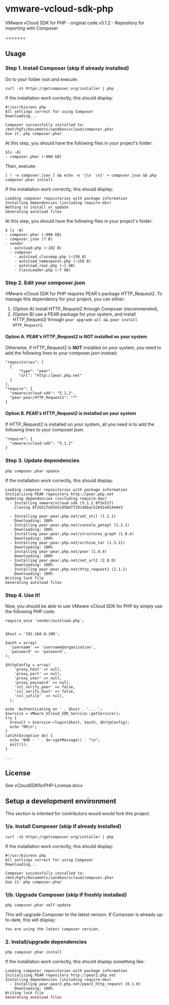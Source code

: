 vmware-vcloud-sdk-php
=====================

VMware vCloud SDK for PHP - original code v5.1.2 - Repository for importing with Composer

=======


Usage
-----

### Step 1. Install Composer (skip if already installed) ###

Go to your folder root and execute:

    curl -sS https://getcomposer.org/installer | php

If the installation work correctly, this should display:

    #!/usr/bin/env php
    All settings correct for using Composer
    Downloading...

    Composer successfully installed to: /mnt/hgfs/Documents/sandbox/vcloud/composer.phar
    Use it: php composer.phar

At this step, you should have the following files in your project's folder:

    $ls -Al
    - composer.phar (~900 kB)

Then, execute:

    [ ! -e composer.json ] && echo -e '{\n  \n}' > composer.json && php composer.phar install

If the installation work correctly, this should display:

    Loading composer repositories with package information
    Installing dependencies (including require-dev)
    Nothing to install or update
    Generating autoload files

At this step, you should have the following files in your project's folder:

    $ ls -Al
    - composer.phar (~900 kB)
    - composer.json (7 B)
    - vendor
      - autoload.php (~182 B)
      - composer
        - autoload_classmap.php (~150 B)
        - autoload_namespaces.php (~150 B)
        - autoload_real.php (~1 kB)
        - ClassLoader.php (~7 kB)


### Step 2. Edit your composer.json ###


VMware vCloud SDK for PHP requires PEAR's package HTTP_Request2. To manage this
dependency for your project, you can either:

1. (Option A) install HTTP_Request2 through Composer (recommended),
2. (Option B) use a PEAR package for your system, and install HTTP_Request2 through `pear
upgrade-all && pear install HTTP_Request2`.


#### Option A. PEAR's HTTP_Request2 is NOT installed on your system ####

Otherwise, if HTTP_Request2 is **NOT** installed on your system, you need to add
the following lines to your composer.json instead:

    "repositories": [
      {
          "type": "pear",
          "url": "http://pear.php.net"
      }
    ],
    "require": {
      "vmware/vcloud-sdk": "5.1.2",
      "pear-pear/HTTP_Request2": "*"
    }


#### Option B. PEAR's HTTP_Request2 is installed on your system ####

If HTTP_Request2 is installed on your system, all you need is to add the
following lines to your composer.json:

    "require": {
      "vmware/vcloud-sdk": "5.1.2"
    }


### Step 3. Update dependencies ###

    php composer.phar update

If the installation work correctly, this should display:

    Loading composer repositories with package information
    Initializing PEAR repository http://pear.php.net
    Updating dependencies (including require-dev)
      - Installing vmware/vcloud-sdk (5.1.2 8f2e517)
        Cloning 8f2e517dd3e5c858d7729148bac526414d1444e3

      - Installing pear-pear.php.net/xml_util (1.2.1)
        Downloading: 100%
      - Installing pear-pear.php.net/console_getopt (1.3.1)
        Downloading: 100%
      - Installing pear-pear.php.net/structures_graph (1.0.4)
        Downloading: 100%
      - Installing pear-pear.php.net/archive_tar (1.3.11)
        Downloading: 100%
      - Installing pear-pear.php.net/pear (1.9.4)
        Downloading: 100%
      - Installing pear-pear.php.net/net_url2 (2.0.0)
        Downloading: 100%
      - Installing pear-pear.php.net/http_request2 (2.1.1)
        Downloading: 100%
    Writing lock file
    Generating autoload files



### Step 4. Use it! ###

Now, you should be able to use VMware vCloud SDK for PHP by simply use the
following PHP code:

    require_once 'vendor/autoload.php';


    $host = '192.168.0.100';

    $auth = array(
      'username' => 'username@organization',
      'password' => 'password',
    );

    $httpConfig = array(
        'proxy_host' => null,
        'proxy_port' => null,
        'proxy_user' => null,
        'proxy_password' => null,
        'ssl_verify_peer' => false,
        'ssl_verify_host' => false,
        'ssl_cafile'  => null,
      );

    echo 'Authenticating on ' . $host . '... ';
    $service = VMware_VCloud_SDK_Service::getService();
    try {
      $result = $service->login($host, $auth, $httpConfig);
      echo "OK\n";
    }
    catch(Exception $e) {
      echo 'NOK - ' . $e->getMessage() . "\n";
      exit(1);
    }

    ...



License
-------

See vCloudSDKforPHP-License.docx



Setup a development environment
-------------------------------

This section is intented for contributors would would fork this project.


### 1/a. Install Composer (skip if already installed) ###

    curl -sS https://getcomposer.org/installer | php

If the installation work correctly, this should display:

    #!/usr/bin/env php
    All settings correct for using Composer
    Downloading...

    Composer successfully installed to: /mnt/hgfs/Documents/sandbox/vcloud/composer.phar
    Use it: php composer.phar


### 1/b. Upgrade Composer (skip if freshly installed) ###

    php composer.phar self-update

This will upgrade Composer to the latest version. If Composer is already
up-to-date, this will display:

    You are using the latest composer version.


### 2. Install/upgrade dependencies ###

    php composer.phar install

If the installation work correctly, this should display something like:

    Loading composer repositories with package information
    Initializing PEAR repository http://pear2.php.net
    Installing dependencies (including require-dev)
      - Installing pear-pear2.php.net/pear2_http_request (0.1.0)
        Downloading: 100%
    Writing lock file
    Generating autoload files
